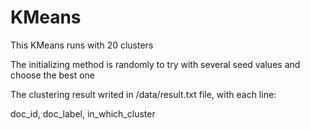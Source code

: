 # KMeans


This KMeans runs with 20 clusters

The initializing method is randomly to try with several seed values and choose the best one


The clustering result writed in /data/result.txt file, with each line:


doc_id, doc_label, in_which_cluster
